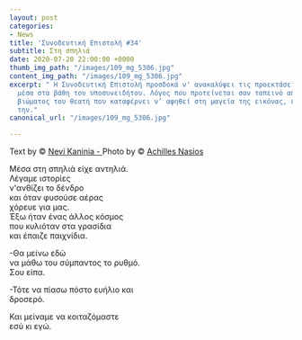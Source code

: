 ```yaml
---
layout: post
categories:
- News
title: 'Συνοδευτική Επιστολή #34'
subtitle: Στη σπηλιά
date: 2020-07-20 22:00:00 +0000
thumb_img_path: "/images/109_mg_5306.jpg"
content_img_path: "/images/109_mg_5306.jpg"
excerpt: " Η Συνοδευτική Επιστολή προσδοκά ν' ανακαλύψει τις προεκτάσεις της εικόνας
  μέσα στα βάθη του υποσυνειδήτου. Λόγος που προτείνεται σαν ταπεινό απαύγασμα του
  βιώματος του θεατή που καταφέρνει ν’ αφηθεί στη μαγεία της εικόνας, επαναδημιουργώντας
  την."
canonical_url: "/images/109_mg_5306.jpg"

---
```

Text by © <a href="https://www.facebook.com/nevi.kaninia" target="blank">Nevi Kaninia - </a>Photo by © <a href="https://anikon.org/" target="blank">Achilles Nasios</a>

Μέσα στη σπηλιά είχε αντηλιά.  
Λέγαμε ιστορίες  
ν'ανθίζει το δένδρο  
και όταν φυσούσε αέρας  
χόρευε για μας.  
Έξω ήταν ένας άλλος κόσμος  
που κυλιόταν στα γρασίδια  
και έπαιζε παιχνίδια.

\-Θα μείνω εδώ  
να μάθω του σύμπαντος το ρυθμό.  
Σου είπα.

\-Τότε να πίασω πόστο ευήλιο και  
δροσερό.  
  
Και μείναμε να κοιταζόμαστε  
εσύ κι εγώ.